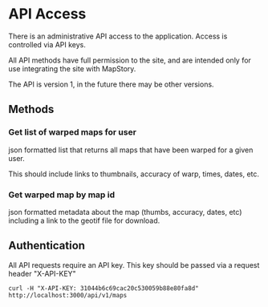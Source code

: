 # API Access

There is an administrative API access to the application. Access is controlled via API keys.

All API methods have full permission to the site, and are intended only for use integrating the
site with MapStory.

The API is version 1, in the future there may be other versions. 

## Methods

### Get list of warped maps for user
json formatted list that returns all maps that have been warped for a given user. 

This should include links to thumbnails, accuracy of warp, times, dates, etc.


### Get warped map by map id
json formatted metadata about the map (thumbs, accuracy, dates, etc) including a link
to the geotif file for download.


## Authentication

All API requests require an API key. This key should be passed
via a request header "X-API-KEY"

	curl -H "X-API-KEY: 31044b6c69cac20c530059b88e80fa8d" http://localhost:3000/api/v1/maps